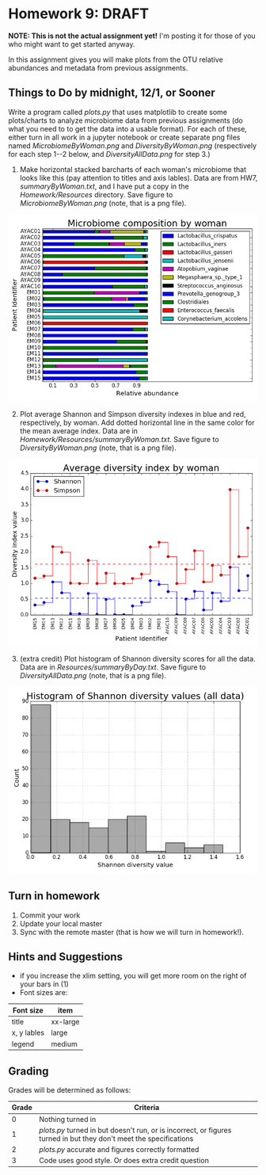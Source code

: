 # Homework 9: ****DRAFT**** 

**NOTE: This is not the actual assignment yet!** I'm posting it for those of you who might want to get started anyway.

In this assignment gives you will make plots from the OTU relative abundances and metadata from previous assignments. 

## Things to Do by midnight, **12/1**, or Sooner ##

Write a program called *plots.py* that uses matplotlib to create some plots/charts to analyze microbiome data from previous assignments (do what you need to to get the data into a usable format). For each of these, either turn in all work in a jupyter notebook or create separate png files named *MicrobiomeByWoman.png* and *DiversityByWoman.png* (respectively for each step 1--2 below, and *DiversityAllData.png* for step 3.)

1. Make horizontal stacked barcharts of each woman's microbiome that looks like this (pay attention to titles and axis lables). Data are from HW7, *summaryByWoman.txt*, and I have put a copy in the *Homework/Resources* directory. Save figure to *MicrobiomeByWoman.png* (note, that is a png file). 

![Relative abundance by woman](MicrobiomeByWoman.png)

2. Plot average Shannon and Simpson diversity indexes in blue and red, respectively,  by woman. Add dotted horizontal line in the same color for the mean average index. Data are in *Homework/Resources/summaryByWoman.txt*. Save figure to *DiversityByWoman.png* (note, that is a png file). 

![Diversity index averages](DiversityByWoman.png)

3. (extra credit) Plot histogram of Shannon diversity scores for all the data. Data are in  *Resources/summaryByDay.txt*. Save figure to *DiversityAllData.png* (note, that is a png file).

![Diversity values for all data](DiversityAllData.png)
	
## Turn in homework
1. Commit your work
2. Update your local master
3. Sync with the remote master (that is how we will turn in homework!).
## Hints and Suggestions ##

* if you increase the xlim setting, you will get more room on the right of your bars in (1)
* Font sizes are:

Font size | item
--------------------	| ---------
title	| xx-large
x, y lables 	| large
legend 	| medium

## Grading
Grades will be determined as follows:

Grade | Criteria 
-------- | --------------
0          | Nothing turned in
1          | *plots.py*  turned in but doesn't run, or is incorrect, or figures turned in but they don't meet the specifications
2          | *plots.py* accurate and figures correctly formatted
3          | Code uses good style. Or does extra credit question